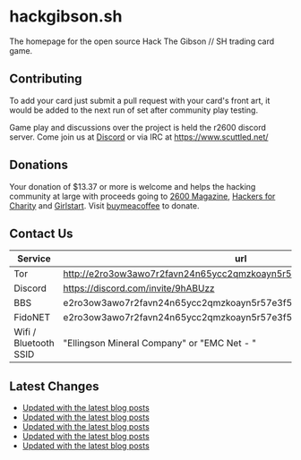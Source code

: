 # hackgibson.sh
The homepage for the open source Hack The Gibson // SH trading card game.


## Contributing

To add your card just submit a pull request with your card's front art, it would be added to the next run of set after community play testing.

Game play and discussions over the project is held the r2600 discord server. Come join us at [Discord](https://discord.com/invite/9hABUzz) or via IRC at https://www.scuttled.net/


## Donations

Your donation of $13.37 or more is welcome and helps the hacking community at large with proceeds going to [2600 Magazine](https://2600.com/), [Hackers for Charity](https://hackersforcharity.org) and [Girlstart](https://girlstart.org).  Visit [buymeacoffee](https://www.buymeacoffee.com/hackgibson.sh) to donate.


## Contact Us

Service | url
-|-
Tor | http://e2ro3ow3awo7r2favn24n65ycc2qmzkoayn5r57e3f56nvjwdcgg32ad.onion
Discord | https://discord.com/invite/9hABUzz
BBS | e2ro3ow3awo7r2favn24n65ycc2qmzkoayn5r57e3f56nvjwdcgg32ad.onion:23
FidoNET | e2ro3ow3awo7r2favn24n65ycc2qmzkoayn5r57e3f56nvjwdcgg32ad.onion:24554
Wifi / Bluetooth SSID | "Ellingson Mineral Company" or "EMC Net - <fidonet address>"

## Latest Changes
<!-- BLOG-POST-LIST:START -->
- [Updated with the latest blog posts](https://github.com/DFW2600/hackgibson.sh/commit/72ff0f2e406b962d2149684b6fb165a5db395e7e)
- [Updated with the latest blog posts](https://github.com/DFW2600/hackgibson.sh/commit/b71f032abbd4cde49188fd59c38c4f7acbf40cf6)
- [Updated with the latest blog posts](https://github.com/DFW2600/hackgibson.sh/commit/d6f81ffe3527eebe59281a98ea6fa1baef46d50c)
- [Updated with the latest blog posts](https://github.com/DFW2600/hackgibson.sh/commit/930348d08577555b8737fc5a2d3c9ef8a3676230)
- [Updated with the latest blog posts](https://github.com/DFW2600/hackgibson.sh/commit/b4b680180af4e1953f6fd74a396700b14cc58423)
<!-- BLOG-POST-LIST:END -->
